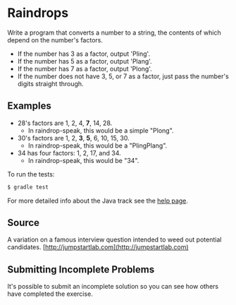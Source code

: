 # Raindrops

Write a program that converts a number to a string, the contents of which depend on the number's factors.

- If the number has 3 as a factor, output 'Pling'.
- If the number has 5 as a factor, output 'Plang'.
- If the number has 7 as a factor, output 'Plong'.
- If the number does not have 3, 5, or 7 as a factor,
  just pass the number's digits straight through.

## Examples

- 28's factors are 1, 2, 4, **7**, 14, 28.
  - In raindrop-speak, this would be a simple "Plong".
- 30's factors are 1, 2, **3**, **5**, 6, 10, 15, 30.
  - In raindrop-speak, this would be a "PlingPlang".
- 34 has four factors: 1, 2, 17, and 34.
  - In raindrop-speak, this would be "34".


To run the tests:

```sh
$ gradle test
```

For more detailed info about the Java track see the [help page](http://exercism.io/languages/java).

## Source

A variation on a famous interview question intended to weed out potential candidates. [http://jumpstartlab.com](http://jumpstartlab.com)

## Submitting Incomplete Problems
It's possible to submit an incomplete solution so you can see how others have completed the exercise.

